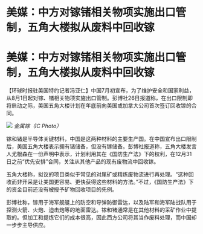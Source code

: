 # 美媒：中方对镓锗相关物项实施出口管制，五角大楼拟从废料中回收镓

# 美媒：中方对镓锗相关物项实施出口管制，五角大楼拟从废料中回收镓

【环球时报驻美国特约记者冯亚仁】中国7月初宣布，为了维护安全和国家利益，从8月1日起对镓、锗相关物项实施出口管制。彭博社26日报道称，在出口限制即将启动之际，美国五角大楼计划在年底前向美国或加拿大公司首次签订回收镓的合同。

![](https://inews.gtimg.com/om_bt/O6q8BshFoLZFiFrB3hhivjFxUofwvjVvvz9-bpq42iMtAAA/1000)
_金属镓（IC Photo）_

镓和锗是半导体关键材料，中国是这两种材料的主要生产国。在中国宣布出口限制后，美国五角大楼表示拥有锗储备，但没有镓储备。彭博社报道称，五角大楼发言人尤根森在一份声明中表示，计划利用其在《国防生产法》下的权利，在12月31日之前“优先安排”合同，关注从其他产品的现有废物流中回收镓。

五角大楼称，拟议的项目类似于常见的对尾矿或精炼废物流进行再处理。“这种回收而非开采是让美国更容易、更快获得这些材料的方法。”不过，《国防生产法》下的资金目前还没有被授予矿物回收项目的先例。

彭博社称，镓用于海军舰艇上的防空和导弹防御雷达，以及陆军和海军陆战队用于探测火箭、火炮、迫击炮等的地面雷达。镓和锗通常是在其他材料的采矿作业中提取的。但加工和提炼它们的成本很高，因此西方公司将其当作废料处理，而中国却一步步主导供应。

